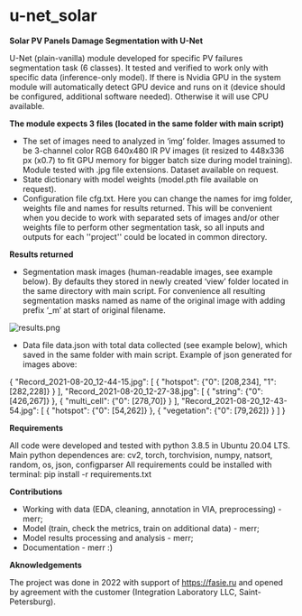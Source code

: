 # u-net_solar

**Solar PV Panels Damage Segmentation with U-Net**

U-Net (plain-vanilla) module developed for specific PV failures segmentation task (6 classes). It tested and verified to work only with specific data (inference-only model). If there is Nvidia GPU in the system module will automatically detect GPU device and runs on it (device should be configured, additional software needed). Otherwise it will use CPU available. 

**The module expects 3 files (located in the same folder with main script)**
- The set of images need to analyzed in ‘img’ folder. Images assumed to be 3-channel color RGB 640x480 IR PV images (it resized to 448x336 px (x0.7) to fit GPU memory for bigger batch size during model training). Module tested with .jpg file extensions. Dataset available on request.
- State dictionary with model weights (model.pth file available on request).
- Configuration file cfg.txt. Here you can change the names for img folder, weights file and names for results returned. This will be convenient when you decide to work with separated sets of images and/or other weights file to perform other segmentation task, so all inputs and outputs for each ''project'' could be located in common directory.

**Results returned**
- Segmentation mask images (human-readable images, see example below). By defaults they stored in newly created ‘view’ folder located in the same directory with main script. For convenience all resulting segmentation masks named as name of the original image with adding prefix ‘_m’ at start of original filename.

![results.png](https://github.com/merr-src/u-net_solar/blob/results.png?raw=true)
  
- Data file data.json with total data collected (see example below), which saved in the same folder with main script. Example of json generated for images above:

{
  "Record_2021-08-20_12-44-15.jpg": 
  [
    {
      "hotspot": {"0": [208,234],
				 "1": [282,228]}
	}
  ],
  "Record_2021-08-20_12-27-38.jpg": 
  [
    {
      "string": {"0": [426,267]}
    },
    {
      "multi_cell": {"0": [278,70]}
    }
  ],
  "Record_2021-08-20_12-43-54.jpg": 
  [
    {
      "hotspot": {"0": [54,262]}
    },
    {
      "vegetation": {"0": [79,262]}
    }
  ]
}



**Requirements**

All code were developed and tested with python 3.8.5 in Ubuntu 20.04 LTS.
Main python dependences are: cv2, torch, torchvision, numpy, natsort, random, os, json, configparser
All requirements could be installed with terminal: pip install -r requirements.txt


**Contributions**

- Working with data (EDA, cleaning, annotation in VIA, preprocessing)  - merr;
- Model (train, check the metrics, train on additional data)  - merr;
- Model results processing and analysis  - merr;
- Documentation - merr :)


**Aknowledgements**

The project was done in 2022 with support of https://fasie.ru and opened by agreement with the customer (Integration Laboratory LLC, Saint-Petersburg).
